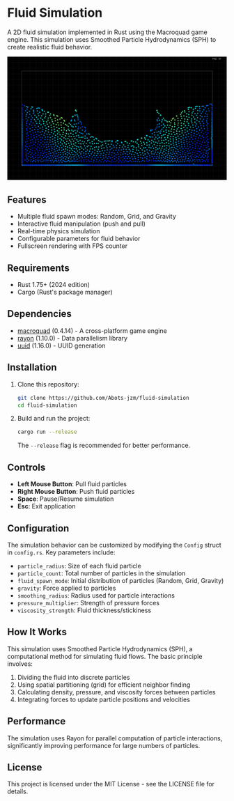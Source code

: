 # Fluid Simulation

A 2D fluid simulation implemented in Rust using the Macroquad game engine. This simulation uses Smoothed Particle Hydrodynamics (SPH) to create realistic fluid behavior.

![screen shot](image.png)

## Features

- Multiple fluid spawn modes: Random, Grid, and Gravity
- Interactive fluid manipulation (push and pull)
- Real-time physics simulation
- Configurable parameters for fluid behavior
- Fullscreen rendering with FPS counter

## Requirements

- Rust 1.75+ (2024 edition)
- Cargo (Rust's package manager)

## Dependencies

- [macroquad](https://github.com/not-fl3/macroquad) (0.4.14) - A cross-platform game engine
- [rayon](https://github.com/rayon-rs/rayon) (1.10.0) - Data parallelism library
- [uuid](https://github.com/uuid-rs/uuid) (1.16.0) - UUID generation

## Installation

1. Clone this repository:

   ```bash
   git clone https://github.com/Abots-jzm/fluid-simulation
   cd fluid-simulation
   ```

2. Build and run the project:

   ```bash
   cargo run --release
   ```

   The `--release` flag is recommended for better performance.

## Controls

- **Left Mouse Button**: Pull fluid particles
- **Right Mouse Button**: Push fluid particles
- **Space**: Pause/Resume simulation
- **Esc**: Exit application

## Configuration

The simulation behavior can be customized by modifying the `Config` struct in `config.rs`. Key parameters include:

- `particle_radius`: Size of each fluid particle
- `particle_count`: Total number of particles in the simulation
- `fluid_spawn_mode`: Initial distribution of particles (Random, Grid, Gravity)
- `gravity`: Force applied to particles
- `smoothing_radius`: Radius used for particle interactions
- `pressure_multiplier`: Strength of pressure forces
- `viscosity_strength`: Fluid thickness/stickiness

## How It Works

This simulation uses Smoothed Particle Hydrodynamics (SPH), a computational method for simulating fluid flows. The basic principle involves:

1. Dividing the fluid into discrete particles
2. Using spatial partitioning (grid) for efficient neighbor finding
3. Calculating density, pressure, and viscosity forces between particles
4. Integrating forces to update particle positions and velocities

## Performance

The simulation uses Rayon for parallel computation of particle interactions, significantly improving performance for large numbers of particles.

## License

This project is licensed under the MIT License - see the LICENSE file for details.
